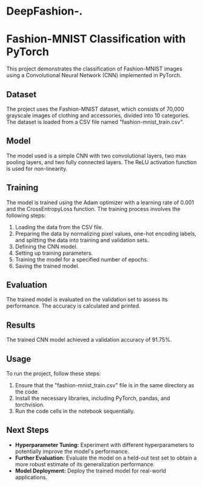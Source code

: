 # DeepFashion-.
# Fashion-MNIST Classification with PyTorch

This project demonstrates the classification of Fashion-MNIST images using a Convolutional Neural Network (CNN) implemented in PyTorch.

## Dataset

The project uses the Fashion-MNIST dataset, which consists of 70,000 grayscale images of clothing and accessories, divided into 10 categories. The dataset is loaded from a CSV file named "fashion-mnist_train.csv".

## Model

The model used is a simple CNN with two convolutional layers, two max pooling layers, and two fully connected layers. The ReLU activation function is used for non-linearity.

## Training

The model is trained using the Adam optimizer with a learning rate of 0.001 and the CrossEntropyLoss function. The training process involves the following steps:

1. Loading the data from the CSV file.
2. Preparing the data by normalizing pixel values, one-hot encoding labels, and splitting the data into training and validation sets.
3. Defining the CNN model.
4. Setting up training parameters.
5. Training the model for a specified number of epochs.
6. Saving the trained model.

## Evaluation

The trained model is evaluated on the validation set to assess its performance. The accuracy is calculated and printed.

## Results

The trained CNN model achieved a validation accuracy of 91.75%.

## Usage

To run the project, follow these steps:

1. Ensure that the "fashion-mnist_train.csv" file is in the same directory as the code.
2. Install the necessary libraries, including PyTorch, pandas, and torchvision.
3. Run the code cells in the notebook sequentially.

## Next Steps

* **Hyperparameter Tuning:** Experiment with different hyperparameters to potentially improve the model's performance.
* **Further Evaluation:** Evaluate the model on a held-out test set to obtain a more robust estimate of its generalization performance.
* **Model Deployment:** Deploy the trained model for real-world applications.
